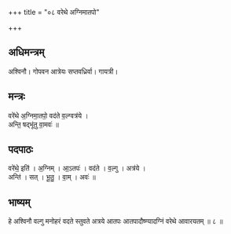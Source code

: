 +++
title = "०८ वरेथे अग्निमातपो"

+++
## अधिमन्त्रम्
अश्विनौ। गोपवन आत्रेयः सप्तवध्रिर्वा। गायत्री।

## मन्त्रः
वरे॑थे अ॒ग्निमा॒तपो॒ वद॑ते व॒ल्ग्वत्र॑ये ।  
अन्ति॒ षद्भू॑तु वा॒मवः॑ ॥

## पदपाठः
वरे॑थे॒ इति॑ । अ॒ग्निम् । आ॒ऽतपः॑ । वद॑ते । व॒ल्गु । अत्र॑ये ।  
अन्ति॑ । सत् । भू॒तु॒ । वा॒म् । अवः॑ ॥

## भाष्यम्
हे अश्विनौ वल्गु मनोहरं वदते स्तुवते अत्रये आतपः आतपादौष्ण्यादग्निं वरेथे आवारयतम् ॥ ८ ॥
